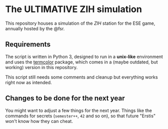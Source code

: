 # The ULTIMATIVE ZIH simulation

This repository houses a simulation of the *ZIH* station for the ESE game, annually hosted by the @fsr.

## Requirements

The script is written in Python 3, designed to run in a **unix-like** environment and uses the [termcolor](https://pypi.python.org/pypi/termcolor) package, which comes in a (maybe outdated, but working) version in this repository.


This script still needs some comments and cleanup but everything works right now as intended.

## Changes to be done for the next year

You might want to adjust a few things for the next year. Things like the commands for secrets (`semester++`, `42` and so on), so that future "Erstis" won't know how they can cheat.
